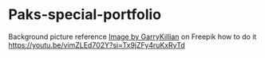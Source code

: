 # Paks-special-portfolio





Background picture reference
<a href="https://www.freepik.com/free-vector/3d-abstract-background-with-paper-cut-shapes-dark-carving-art_19993920.htm#query=abstract&position=39&from_view=search&track=sph">Image by GarryKillian</a> on Freepik
how to do it 
https://youtu.be/vimZLEd702Y?si=Tx9jZFy4ruKxRyTd
